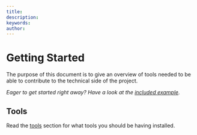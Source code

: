 ```yaml
---
title: 
description: 
keywords: 
author: 
---
```

# Getting Started

The purpose of this document is to give an overview of tools needed to be able to contribute to the technical side of the project.

_Eager to get started right away? Have a look at the [included example](../../Source/Example/readme.md)._

## Tools

Read the [tools](./development_tools.md) section for what tools you should be having installed.